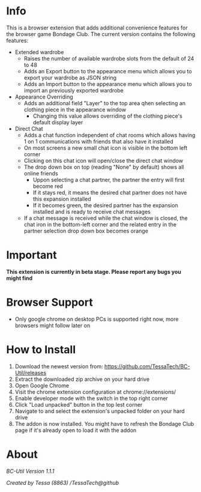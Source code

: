 # Info
This is a browser extension that adds additional convenience features for the browser game Bondage Club.
The current version contains the following features:
- Extended wardrobe
	- Raises the number of available wardrobe slots from the default of 24 to 48
	- Adds an Export button to the appearance menu which allows you to export your wardrobe as JSON string
	- Adds an Import button to the appearance menu which allows you to import an previously exported wardrobe
- Appearance Overriding
	- Adds an additional field "Layer" to the top area qhen selecting an clothing piece in the appearance window 
		- Changing this value allows overriding of the clothing piece's default display layer
- Direct Chat
	- Adds a chat function independent of chat rooms which allows having 1 on 1 communications with friends that also have it installed
	- On most screens a new small chat icon is visible in the bottom left corner
	- Clicking on this chat icon will open/close the direct chat window
	- The drop down box on top (reading "None" by default) shows all online friends
		- Uppon selecting a chat partner, the partner the entry will first become red
		- If it stays red, it means the desired chat partner does not have this expansion installed
		- If it becomes green, the desired partner has the expansion installed and is ready to receive chat messages
	- If a chat message is received while the chat window is closed, the chat iron in the bottom-left corner and the related entry in the partner selection drop down box becomes orange

# Important
**This extension is currently in beta stage. Please report any bugs you might find**

# Browser Support
- Only google chrome on desktop PCs is supported right now, more browsers might follow later on

# How to Install
1. Download the newest version from: https://github.com/TessaTech/BC-Util/releases
2. Extract the downloaded zip archive on your hard drive
3. Open Google Chrome
4. Visit the chrome extension configuration at chrome://extensions/
5. Enable developer mode with the switch in the top right corner
6. Click "Load unpacked" button in the top lest corner
7. Navigate to and select the extension's unpacked folder on your hard drive
8. The addon is now installed. You might have to refresh the Bondage Club page if it's already open to load it with the addon

# About
_BC-Util Version 1.1.1_

_Created by Tessa (8863) /TessaTech@github_